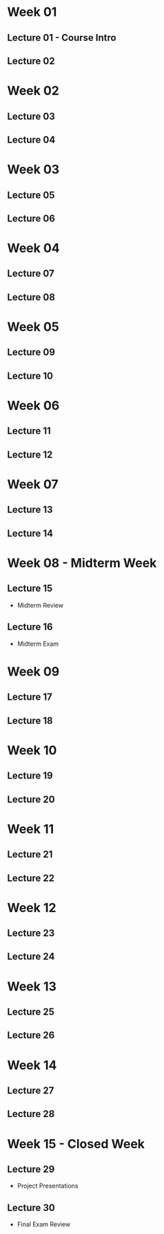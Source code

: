 # Week 01

## Lecture 01 - Course Intro

## Lecture 02

# Week 02

## Lecture 03

## Lecture 04

# Week 03

## Lecture 05

## Lecture 06

# Week 04

## Lecture 07

## Lecture 08

# Week 05

## Lecture 09

## Lecture 10

# Week 06

## Lecture 11

## Lecture 12

# Week 07

## Lecture 13

## Lecture 14

# Week 08 - Midterm Week

## Lecture 15
* Midterm Review

## Lecture 16
* Midterm Exam

# Week 09

## Lecture 17

## Lecture 18

# Week 10

## Lecture 19

## Lecture 20

# Week 11

## Lecture 21

## Lecture 22

# Week 12

## Lecture 23

## Lecture 24

# Week 13

## Lecture 25

## Lecture 26

# Week 14

## Lecture 27

## Lecture 28

# Week 15 - Closed Week

## Lecture 29
* Project Presentations

## Lecture 30
* Final Exam Review
